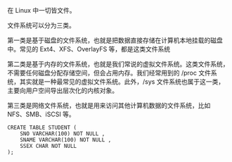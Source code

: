 在 Linux 中一切皆文件。



文件系统可以分为三类。

第一类是基于磁盘的文件系统，也就是把数据直接存储在计算机本地挂载的磁盘中。常见的 Ext4、XFS、OverlayFS 等，都是这类文件系统

第二类是基于内存的文件系统，也就是我们常说的虚拟文件系统。这类文件系统，不需要任何磁盘分配存储空间，但会占用内存。我们经常用到的 /proc 文件系统，其实就是一种最常见的虚拟文件系统。此外，/sys 文件系统也属于这一类，主要向用户空间导出层次化的内核对象。

第三类是网络文件系统，也就是用来访问其他计算机数据的文件系统，比如 NFS、SMB、iSCSI 等。

```
CREATE TABLE STUDENT (
    SNO VARCHAR(100) NOT NULL ,
    SNAME VARCHAR(100) NOT NULL ,
    SSEX CHAR NOT NULL 
);
```